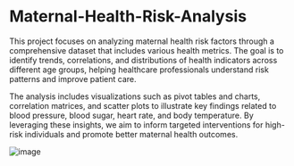 # Maternal-Health-Risk-Analysis

This project focuses on analyzing maternal health risk factors through a comprehensive dataset that includes various health metrics. The goal is to identify trends, correlations, and distributions of health indicators across different age groups, helping healthcare professionals understand risk patterns and improve patient care.

The analysis includes visualizations such as pivot tables and charts, correlation matrices, and scatter plots to illustrate key findings related to blood pressure, blood sugar, heart rate, and body temperature. By leveraging these insights, we aim to inform targeted interventions for high-risk individuals and promote better maternal health outcomes.

![image](https://github.com/user-attachments/assets/8d65730d-2ca4-4a53-b01d-a6aefeb93380)
